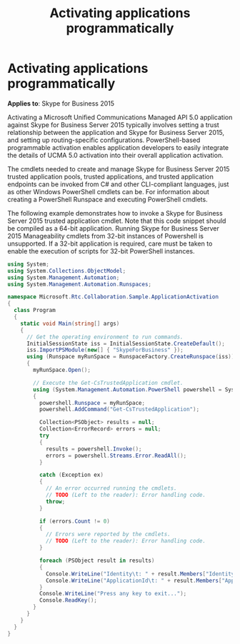 ﻿---
title: Activating applications programmatically
description: Discusses how to activate applications programmatically and involves setting a trust relationship between the application and Skype for Business Server 2015.
TOCTitle: Activating applications programmatically
ms:assetid: d75f69cf-5bdd-4194-9ebb-87a06978b5a0
ms:mtpsurl: https://msdn.microsoft.com/library/Dn466133(v=office.16)
ms:contentKeyID: 65240053
ms.date: 07/27/2015
mtps_version: v=office.16
dev_langs:
- csharp
---

# Activating applications programmatically


**Applies to**: Skype for Business 2015

Activating a Microsoft Unified Communications Managed API 5.0 application against Skype for Business Server 2015 typically involves setting a trust relationship between the application and Skype for Business Server 2015, and setting up routing-specific configurations. PowerShell-based programmable activation enables application developers to easily integrate the details of UCMA 5.0 activation into their overall application activation.

The cmdlets needed to create and manage Skype for Business Server 2015 trusted application pools, trusted applications, and trusted application endpoints can be invoked from C\# and other CLI-compliant languages, just as other Windows PowerShell cmdlets can be. For information about creating a PowerShell Runspace and executing PowerShell cmdlets.

The following example demonstrates how to invoke a Skype for Business Server 2015 trusted application cmdlet. Note that this code snippet should be compiled as a 64-bit application. Running Skype for Business Server 2015 Manageability cmdlets from 32-bit instances of Powershell is unsupported. If a 32-bit application is required, care must be taken to enable the execution of scripts for 32-bit PowerShell instances.

```csharp
using System;
using System.Collections.ObjectModel;
using System.Management.Automation;
using System.Management.Automation.Runspaces;

namespace Microsoft.Rtc.Collaboration.Sample.ApplicationActivation
{
  class Program
  {
    static void Main(string[] args)
    {
      // Get the operating environment to run commands.
      InitialSessionState iss = InitialSessionState.CreateDefault();
      iss.ImportPSModule(new[] { "SkypeForBusiness" });
      using (Runspace myRunSpace = RunspaceFactory.CreateRunspace(iss))
      {
        myRunSpace.Open();

        // Execute the Get-CsTrustedApplication cmdlet.
        using (System.Management.Automation.PowerShell powershell = System.Management.Automation.PowerShell.Create())
        {
          powershell.Runspace = myRunSpace;
          powershell.AddCommand("Get-CsTrustedApplication");

          Collection<PSObject> results = null;
          Collection<ErrorRecord> errors = null;
          try
          {
            results = powershell.Invoke();
            errors = powershell.Streams.Error.ReadAll();
          }

          catch (Exception ex)
          {
            // An error occurred running the cmdlets.
            // TODO (Left to the reader): Error handling code.
            throw;
          }

          if (errors.Count != 0)
          {
            // Errors were reported by the cmdlets.
            // TODO (Left to the reader): Error handling code.
          }

          foreach (PSObject result in results)
          {
            Console.WriteLine("Identity\t: " + result.Members["Identity"].Value);
            Console.WriteLine("ApplicationId\t: " + result.Members["ApplicationId"].Value);
          }
          Console.WriteLine("Press any key to exit...");
          Console.ReadKey();
        }
      }
    }
  }
}
```

